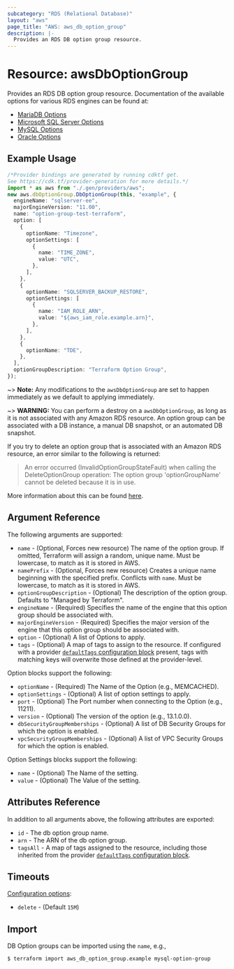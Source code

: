 ```yaml
---
subcategory: "RDS (Relational Database)"
layout: "aws"
page_title: "AWS: aws_db_option_group"
description: |-
  Provides an RDS DB option group resource.
---
```


# Resource: awsDbOptionGroup

Provides an RDS DB option group resource. Documentation of the available options for various RDS engines can be found at:

* [MariaDB Options](https://docs.aws.amazon.com/AmazonRDS/latest/UserGuide/Appendix.MariaDB.Options.html)
* [Microsoft SQL Server Options](https://docs.aws.amazon.com/AmazonRDS/latest/UserGuide/Appendix.SQLServer.Options.html)
* [MySQL Options](https://docs.aws.amazon.com/AmazonRDS/latest/UserGuide/Appendix.MySQL.Options.html)
* [Oracle Options](https://docs.aws.amazon.com/AmazonRDS/latest/UserGuide/Appendix.Oracle.Options.html)

## Example Usage

```typescript
/*Provider bindings are generated by running cdktf get.
See https://cdk.tf/provider-generation for more details.*/
import * as aws from "./.gen/providers/aws";
new aws.dbOptionGroup.DbOptionGroup(this, "example", {
  engineName: "sqlserver-ee",
  majorEngineVersion: "11.00",
  name: "option-group-test-terraform",
  option: [
    {
      optionName: "Timezone",
      optionSettings: [
        {
          name: "TIME_ZONE",
          value: "UTC",
        },
      ],
    },
    {
      optionName: "SQLSERVER_BACKUP_RESTORE",
      optionSettings: [
        {
          name: "IAM_ROLE_ARN",
          value: "${aws_iam_role.example.arn}",
        },
      ],
    },
    {
      optionName: "TDE",
    },
  ],
  optionGroupDescription: "Terraform Option Group",
});

```

\~> **Note:** Any modifications to the `awsDbOptionGroup` are set to happen immediately as we default to applying immediately.

\~> **WARNING:** You can perform a destroy on a `awsDbOptionGroup`, as long as it is not associated with any Amazon RDS resource. An option group can be associated with a DB instance, a manual DB snapshot, or an automated DB snapshot.

If you try to delete an option group that is associated with an Amazon RDS resource, an error similar to the following is returned:

> An error occurred (InvalidOptionGroupStateFault) when calling the DeleteOptionGroup operation: The option group 'optionGroupName' cannot be deleted because it is in use.

More information about this can be found [here](https://docs.aws.amazon.com/AmazonRDS/latest/UserGuide/USER_WorkingWithOptionGroups.html#USER_WorkingWithOptionGroups.Delete).

## Argument Reference

The following arguments are supported:

* `name` - (Optional, Forces new resource) The name of the option group. If omitted, Terraform will assign a random, unique name. Must be lowercase, to match as it is stored in AWS.
* `namePrefix` - (Optional, Forces new resource) Creates a unique name beginning with the specified prefix. Conflicts with `name`. Must be lowercase, to match as it is stored in AWS.
* `optionGroupDescription` - (Optional) The description of the option group. Defaults to "Managed by Terraform".
* `engineName` - (Required) Specifies the name of the engine that this option group should be associated with.
* `majorEngineVersion` - (Required) Specifies the major version of the engine that this option group should be associated with.
* `option` - (Optional) A list of Options to apply.
* `tags` - (Optional) A map of tags to assign to the resource. If configured with a provider [`defaultTags` configuration block](https://registry.terraform.io/providers/hashicorp/aws/latest/docs#default_tags-configuration-block) present, tags with matching keys will overwrite those defined at the provider-level.

Option blocks support the following:

* `optionName` - (Required) The Name of the Option (e.g., MEMCACHED).
* `optionSettings` - (Optional) A list of option settings to apply.
* `port` - (Optional) The Port number when connecting to the Option (e.g., 11211).
* `version` - (Optional) The version of the option (e.g., 13.1.0.0).
* `dbSecurityGroupMemberships` - (Optional) A list of DB Security Groups for which the option is enabled.
* `vpcSecurityGroupMemberships` - (Optional) A list of VPC Security Groups for which the option is enabled.

Option Settings blocks support the following:

* `name` - (Optional) The Name of the setting.
* `value` - (Optional) The Value of the setting.

## Attributes Reference

In addition to all arguments above, the following attributes are exported:

* `id` - The db option group name.
* `arn` - The ARN of the db option group.
* `tagsAll` - A map of tags assigned to the resource, including those inherited from the provider [`defaultTags` configuration block](https://registry.terraform.io/providers/hashicorp/aws/latest/docs#default_tags-configuration-block).

## Timeouts

[Configuration options](https://developer.hashicorp.com/terraform/language/resources/syntax#operation-timeouts):

* `delete` - (Default `15M`)

## Import

DB Option groups can be imported using the `name`, e.g.,

```console
$ terraform import aws_db_option_group.example mysql-option-group
```
